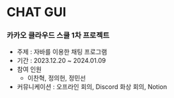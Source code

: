 # CHAT GUI

### 카카오 클라우드 스쿨 1차 프로젝트
  - 주제 : 자바를 이용한 채팅 프로그램
  - 기간 : 2023.12.20 ~ 2024.01.09
  - 참여 인원
    - 이찬혁, 정의헌, 정민선
  - 커뮤니케이션 : 오프라인 회의, Discord 화상 회의, Notion
    
